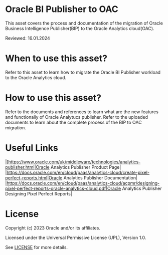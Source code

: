 # Oracle BI Publisher to OAC
 
This asset covers the process and documentation of the migration of Oracle Business Intelligence Publisher(BIP) to the Oracle Analytics cloud(OAC).
 
 
Reviewed: 16.01.2024
 
# When to use this asset?
 
Refer to this asset to learn how to migrate the Oracle BI Publisher workload to the Oracle Analytics cloud.
 
# How to use this asset?
 
Refer to the documents and references to learn what are the new features and functionaliy of Oracle Analytucs publisher.
Refer to the uploaded documents to learn about the complete process of the BIP to OAC migration.
 
# Useful Links
 
 |[https://www.oracle.com/uk/middleware/technologies/analytics-publisher.html|Oracle Analytics Publisher Product Page|
 |https://docs.oracle.com/en/cloud/paas/analytics-cloud/create-pixel-perfect-reports.html|Oracle Analytics Publisher Documentation|
 |https://docs.oracle.com/en/cloud/paas/analytics-cloud/acpmr/designing-pixel-perfect-reports-oracle-analytics-cloud.pdf|Oracle Analytics Publisher Designing Pixel Perfect Reports|

 
# License
 
Copyright (c) 2023 Oracle and/or its affiliates.
 
Licensed under the Universal Permissive License (UPL), Version 1.0.
 
See [LICENSE](https://github.com/oracle-devrel/technology-engineering/blob/main/LICENSE) for more details.